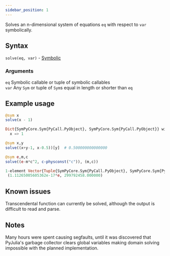 ```yaml
---
sidebar_position: 1
---
```


Solves an n-dimensional system of equations `eq` with respect to `var` symbolically.

## Syntax
`solve(eq, var)` - <u>Symbolic</u><br />

### Arguments

`eq` Symbolic callable or tuple of symbolic callables<br />
`var` Any `Sym` or tuple of `Sym`s equal in length or shorter than `eq`

## Example usage

```julia
@sym x
solve(x - 1)
```

```julia
Dict{SymPyCore.Sym{PyCall.PyObject}, SymPyCore.Sym{PyCall.PyObject}} with 1 entry:
  x => 1
```

```julia
@sym x,y
solve((x+y-1, x-0.5))[y]  # 0.500000000000000
```

```julia
@sym e,m,c
solve((e-m*c^2, c-physconst("c")), (m,c))
```

```julia
1-element Vector{Tuple{SymPyCore.Sym{PyCall.PyObject}, SymPyCore.Sym{PyCall.PyObject}}}:
 (1.11265005605362e-17*e, 299792458.000000)
```

## Known issues

Transcendental function can currently be solved, although the output is difficult to read and parse.

## Notes

Many hours were spent causing segfaults, until it was discovered that PyJulia's garbage collector clears global variables making domain solving impossible with the planned implementation.